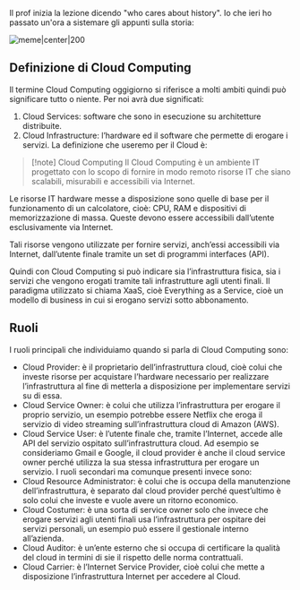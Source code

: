 Il prof inizia la lezione dicendo "who cares about history".
Io che ieri ho passato un'ora a sistemare gli appunti sulla storia:

![meme|center|200](https://i.kym-cdn.com/photos/images/newsfeed/002/621/521/c0f.gif)

## Definizione di Cloud Computing

Il termine Cloud Computing oggigiorno si riferisce a molti ambiti quindi può significare tutto o niente. Per noi avrà due significati:
1. Cloud Services: software che sono in esecuzione su architetture distribuite.
2. Cloud Infrastructure: l’hardware ed il software che permette di erogare i servizi. 
La definizione che useremo per il Cloud è:
> [!note] Cloud Computing
> Il Cloud Computing è un ambiente IT progettato con lo scopo di fornire in modo remoto risorse IT che siano scalabili, misurabili e accessibili via Internet.

Le risorse IT hardware messe a disposizione sono quelle di base per il funzionamento di un calcolatore, cioè: CPU, RAM e dispositivi di memorizzazione di massa. 
Queste devono essere accessibili dall’utente esclusivamente via Internet. 

Tali risorse vengono utilizzate per fornire servizi, anch’essi accessibili via Internet, dall’utente finale tramite un set di programmi interfaces (API). 

Quindi con Cloud Computing si può indicare sia l’infrastruttura fisica, sia i servizi che vengono erogati tramite tali infrastrutture agli utenti finali. 
Il paradigma utilizzato si chiama XaaS, cioè Everything as a Service, cioè un modello di business in cui si erogano servizi sotto abbonamento.

## Ruoli 

I ruoli principali che individuiamo quando si parla di Cloud Computing sono:
- Cloud Provider: è il proprietario dell’infrastruttura cloud, cioè colui che investe risorse per acquistare l’hardware necessario per realizzare l’infrastruttura al fine di metterla a disposizione per implementare servizi su di essa. 
- Cloud Service Owner: è colui che utilizza l’infrastruttura per erogare il proprio servizio, un esempio potrebbe essere Netflix che eroga il servizio di video streaming sull’infrastruttura cloud di Amazon (AWS).
- Cloud Service User: è l’utente finale che, tramite l’Internet, accede alle API del servizio ospitato sull’infrastruttura cloud. 
Ad esempio se consideriamo Gmail e Google, il cloud provider è anche il cloud service owner perché utilizza la sua stessa infrastruttura per erogare un servizio. 
I ruoli secondari ma comunque presenti invece sono:
- Cloud Resource Administrator: è colui che is occupa della manutenzione dell’infrastruttura, è separato dal cloud provider perché quest’ultimo è solo colui che investe e vuole avere un ritorno economico.
- Cloud Costumer: è una sorta di service owner solo che invece che erogare servizi agli utenti finali usa l’infrastruttura per ospitare dei servizi personali, un esempio può essere il gestionale interno all’azienda. 
- Cloud Auditor: è un’ente esterno che si occupa di certificare la qualità del cloud in termini di sie il rispetto delle norma contrattuali.
- Cloud Carrier: è l’Internet Service Provider, cioè colui che mette a disposizione l’infrastruttura Internet per accedere al Cloud. 
